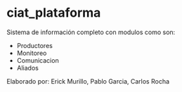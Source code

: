 ciat_plataforma
===============

Sistema de información completo con
modulos como son:
- Productores
- Monitoreo
- Comunicacion
- Aliados

Elaborado por:
Erick Murillo,
Pablo Garcia,
Carlos Rocha
